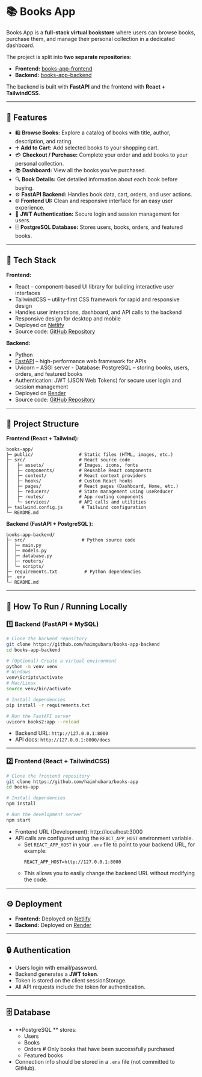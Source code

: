 # 📚 Books App

Books App is a **full-stack virtual bookstore** where users can browse books, purchase them, and manage their personal collection in a dedicated dashboard.

The project is split into **two separate repositories**:  
- **Frontend:** [books-app-frontend](https://github.com/haimhubara/books-app)  
- **Backend:** [books-app-backend](https://github.com/haimgubara/books-app-backend)  

The backend is built with **FastAPI** and the frontend with **React + TailwindCSS**.

---

## 🚀 Features

- 🛍️ **Browse Books:** Explore a catalog of books with title, author, description, and rating.  
- ➕ **Add to Cart:** Add selected books to your shopping cart.  
- 💳 **Checkout / Purchase:** Complete your order and add books to your personal collection.  
- 📚 **Dashboard:** View all the books you’ve purchased.  
- 🔍 **Book Details:** Get detailed information about each book before buying.  
- ⚙️ **FastAPI Backend:** Handles book data, cart, orders, and user actions.  
- 🌐 **Frontend UI:** Clean and responsive interface for an easy user experience.  
- 🔑 **JWT Authentication:** Secure login and session management for users.  
- 🗄️ **PostgreSQL Database:** Stores users, books, orders, and featured books.

---

## 🧰 Tech Stack

**Frontend:**  
- React – component-based UI library for building interactive user interfaces  
- TailwindCSS – utility-first CSS framework for rapid and responsive design  
- Handles user interactions, dashboard, and API calls to the backend  
- Responsive design for desktop and mobile  
- Deployed on [Netlify](https://www.netlify.com/)  
- Source code: [GitHub Repository](https://github.com/haimhubara/books-app)

**Backend:**  
- Python  
- [FastAPI](https://fastapi.tiangolo.com/) – high-performance web framework for APIs  
- Uvicorn – ASGI server - Database: PostgreSQL  – storing books, users, orders, and featured books  
- Authentication: JWT (JSON Web Tokens) for secure user login and session management  
- Deployed on [Render](https://render.com/)  
- Source code: [GitHub Repository](https://github.com/haimgubara/books-app-backend)

---

## 📁 Project Structure

**Frontend (React + Tailwind):**

```
books-app/
├─ public/                 # Static files (HTML, images, etc.)
├─ src/                    # React source code
│   ├─ assets/             # Images, icons, fonts
│   ├─ components/         # Reusable React components
│   ├─ context/            # React context providers
│   ├─ hooks/              # Custom React hooks
│   ├─ pages/              # React pages (Dashboard, Home, etc.)
│   ├─ reducers/           # State management using useReducer
│   ├─ routes/             # App routing components
│   └─ services/           # API calls and utilities
├─ tailwind.config.js       # Tailwind configuration
└─ README.md
```

**Backend (FastAPI + PostgreSQL ):**

```
books-app-backend/
├─ src/                     # Python source code
│  ├─ main.py
│  ├─ models.py
│  ├─ database.py
│  ├─ routers/
│  └─ scripts/
├─ requirements.txt          # Python dependencies
├─ .env
└─ README.md
```
 

---

## 🔧 How To Run / Running Locally

### 1️⃣ Backend (FastAPI + MySQL)

```bash
# Clone the backend repository
git clone https://github.com/haimgubara/books-app-backend
cd books-app-backend

# (Optional) Create a virtual environment
python -m venv venv
# Windows
venv\Scripts\activate
# Mac/Linux
source venv/bin/activate

# Install dependencies
pip install -r requirements.txt

# Run the FastAPI server
uvicorn books2:app --reload
```

- Backend URL: `http://127.0.0.1:8000`  
- API docs: `http://127.0.0.1:8000/docs`  

---

### 2️⃣ Frontend (React + TailwindCSS)

```bash
# Clone the frontend repository
git clone https://github.com/haimhubara/books-app
cd books-app

# Install dependencies
npm install

# Run the development server
npm start
```

- Frontend URL (Development): http://localhost:3000  
- API calls are configured using the `REACT_APP_HOST` environment variable.  
  - Set `REACT_APP_HOST` in your `.env` file to point to your backend URL, for example:  
    ```
    REACT_APP_HOST=http://127.0.0.1:8000
    ```
  - This allows you to easily change the backend URL without modifying the code.

---

## ⚙️ Deployment

- **Frontend:** Deployed on [Netlify](https://haimhubara-books-web.netlify.app/)  
- **Backend:** Deployed on [Render](https://books-backend-5tn6.onrender.com/docs)  

---

## 🔒 Authentication

- Users login with email/password.  
- Backend generates a **JWT token**.  
- Token is stored on the client sessionStorage.  
- All API requests include the token for authentication.

---

## 🗄️ Database

- **PostgreSQL ** stores:  
  - Users  
  - Books  
  - Orders  # Only books that have been successfully purchased
  - Featured books  
- Connection info should be stored in a `.env` file (not committed to GitHub).


